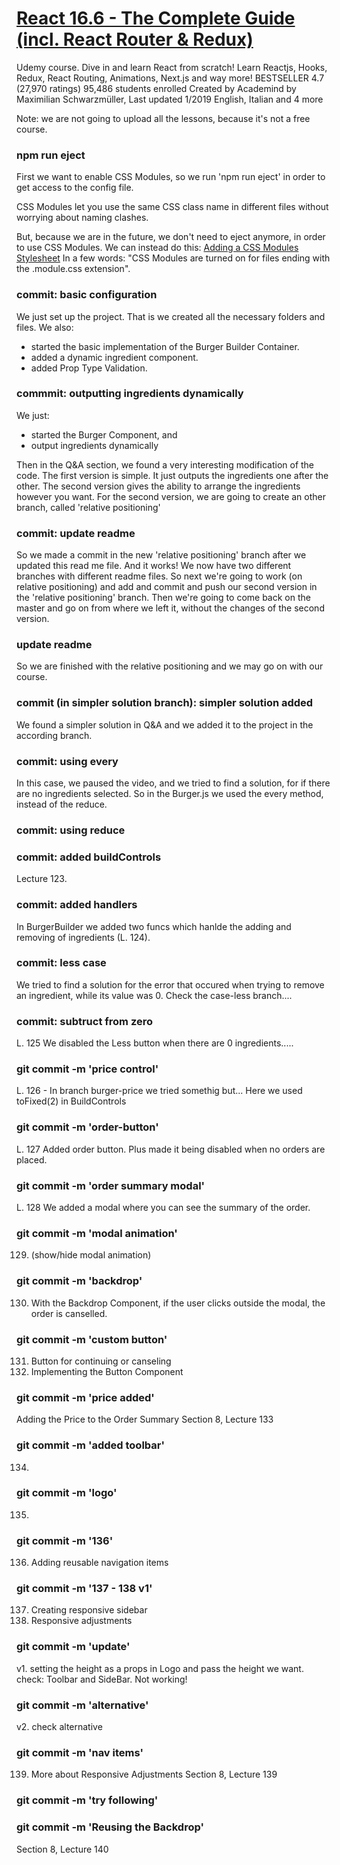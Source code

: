 # [React 16.6 - The Complete Guide (incl. React Router & Redux)](https://www.udemy.com/react-the-complete-guide-incl-redux/)

Udemy course.
Dive in and learn React from scratch! Learn Reactjs, Hooks, Redux, React Routing, Animations, Next.js and way more!
BESTSELLER
4.7 (27,970 ratings)
95,486 students enrolled
Created by Academind by Maximilian Schwarzmüller,
Last updated 1/2019
English, Italian and 4 more

Note: we are not going to upload all the lessons, because it's not a free course.

### npm run eject

First we want to enable CSS Modules, so we run 'npm run eject'
in order to get access to the config file.

CSS Modules let you use the same CSS class name in different files without worrying about naming clashes.

But, because we are in the future, we don't need to eject anymore,
in order to use CSS Modules.
We can instead do this:
[Adding a CSS Modules Stylesheet](https://facebook.github.io/create-react-app/docs/adding-a-css-modules-stylesheet)
In a few words:
"CSS Modules are turned on for files ending with the .module.css extension".

### commit: basic configuration

We just set up the project. That is we created all the necessary folders and files.
We also:

- started the basic implementation of the Burger Builder Container.
- added a dynamic ingredient component.
- added Prop Type Validation.

### commmit: outputting ingredients dynamically

We just:

- started the Burger Component, and
- output ingredients dynamically

Then in the Q&A section, we found a very interesting modification of the code.
The first version is simple. It just outputs the ingredients one after the other.
The second version gives the ability to arrange the ingredients however you want.
For the second version, we are going to create an other branch, called 'relative positioning'

### commit: update readme

So we made a commit in the new 'relative positioning' branch after we updated this read me file. And it works! We now have two different branches with different readme files. So next we're going to work (on relative positioning) and add and commit and push our second version in the 'relative positioning' branch. Then we're going to come back on the master and go on from where we left it, without the changes of the second version.

### update readme

So we are finished with the relative positioning and we may go on with our course.

### commit (in simpler solution branch): simpler solution added

We found a simpler solution in Q&A and we added it to the project in the according branch.

### commit: using every

In this case, we paused the video, and we tried to find a solution, for if there are no ingredients selected. So in the Burger.js we used the every method, instead of the reduce.

### commit: using reduce

### commit: added buildControls

Lecture 123.

### commit: added handlers

In BurgerBuilder we added two funcs which hanlde the adding and removing of ingredients (L. 124).

### commit: less case

We tried to find a solution for the error that occured when trying to remove an
ingredient, while its value was 0. Check the case-less branch....

### commit: subtruct from zero

L. 125 We disabled the Less button when there are 0 ingredients.....

### git commit -m 'price control'

L. 126 - In branch burger-price we tried somethig but...
Here we used toFixed(2) in BuildControls

### git commit -m 'order-button'

L. 127 Added order button. Plus made it being disabled when no orders are placed.

### git commit -m 'order summary modal'

L. 128 We added a modal where you can see the summary of the order.

### git commit -m 'modal animation'

129. (show/hide modal animation)

### git commit -m 'backdrop'

130. With the Backdrop Component, if the user clicks outside the modal, the order
     is canselled.

### git commit -m 'custom button'

131. Button for continuing or canseling
132. Implementing the Button Component

### git commit -m 'price added'

Adding the Price to the Order Summary
Section 8, Lecture 133

### git commit -m 'added toolbar'

134.

### git commit -m 'logo'

135.

### git commit -m '136'

136. Adding reusable navigation items

### git commit -m '137 - 138 v1'

137. Creating responsive sidebar
138. Responsive adjustments

### git commit -m 'update'

v1. setting the height as a props in Logo and pass the height we want.
check: Toolbar and SideBar. Not working!

### git commit -m 'alternative'

v2. check alternative

### git commit -m 'nav items'

139. More about Responsive Adjustments
     Section 8, Lecture 139

### git commit -m 'try following'

### git commit -m 'Reusing the Backdrop'

Section 8, Lecture 140
